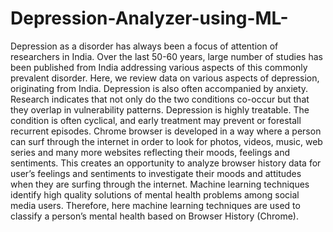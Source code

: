 # Depression-Analyzer-using-ML-
Depression as a disorder has always been a focus of attention of researchers in India. Over the last 50-60 years, large number of studies has been published from India addressing various aspects of this commonly prevalent disorder.  Here, we review data on various aspects of depression, originating from India. Depression is also often accompanied by anxiety. Research indicates that not only do the two conditions co-occur but that they overlap in vulnerability patterns. Depression is highly treatable. The condition is often cyclical, and early treatment may prevent or forestall recurrent episodes. Chrome browser is developed in a way where a person can surf through the internet in order to look for photos, videos, music, web series and many more websites reflecting their moods, feelings and sentiments. This creates an opportunity to analyze browser history data for user’s feelings and sentiments to investigate their moods and attitudes when they are surfing through the internet. Machine learning techniques identify high quality solutions of mental health problems among social media users.  Therefore, here machine learning techniques are used to classify a person’s mental health based on Browser History (Chrome).

